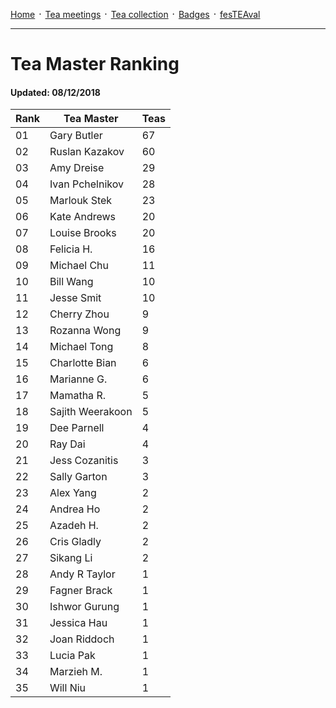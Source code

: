 [Home](./README.md) ᛫ [Tea meetings](./MEETINGS.md) ᛫ [Tea collection](./COLLECTION.md) ᛫ [Badges](./BADGES.md) ᛫ [fesTEAval](./FESTEAVAL.md)

-----

# Tea Master Ranking
#### Updated: 08/12/2018

| Rank | Tea Master         | Teas |
|------|--------------------|------|
| 01   | Gary Butler        | 67   |
| 02   | Ruslan Kazakov     | 60   |
| 03   | Amy Dreise         | 29   |
| 04   | Ivan Pchelnikov    | 28   |
| 05   | Marlouk Stek       | 23   |
| 06   | Kate Andrews       | 20   |
| 07   | Louise Brooks      | 20   |
| 08   | Felicia H.         | 16   |
| 09   | Michael Chu        | 11   |
| 10   | Bill Wang          | 10   |
| 11   | Jesse Smit         | 10   |
| 12   | Cherry Zhou        | 9    |
| 13   | Rozanna Wong       | 9    |
| 14   | Michael Tong       | 8    |
| 15   | Charlotte Bian     | 6    |
| 16   | Marianne G.        | 6    |
| 17   | Mamatha R.         | 5    |
| 18   | Sajith Weerakoon   | 5    |
| 19   | Dee Parnell        | 4    |
| 20   | Ray Dai            | 4    |
| 21   | Jess Cozanitis     | 3    |
| 22   | Sally Garton       | 3    |
| 23   | Alex Yang          | 2    |
| 24   | Andrea Ho          | 2    |
| 25   | Azadeh H.          | 2    |
| 26   | Cris Gladly        | 2    |
| 27   | Sikang Li          | 2    |
| 28   | Andy R Taylor      | 1    |
| 29   | Fagner Brack       | 1    |
| 30   | Ishwor Gurung      | 1    |
| 31   | Jessica Hau        | 1    |
| 32   | Joan Riddoch       | 1    |
| 33   | Lucia Pak          | 1    |
| 34   | Marzieh M.         | 1    |
| 35   | Will Niu           | 1    |
